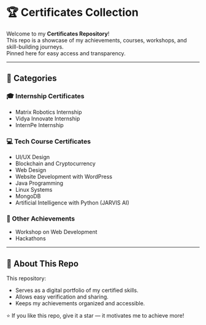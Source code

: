 # 🏆 Certificates Collection

Welcome to my **Certificates Repository**!  
This repo is a showcase of my achievements, courses, workshops, and skill-building journeys.  
Pinned here for easy access and transparency.

---
 
## 📂 Categories

### 🎓 Internship Certificates
- Matrix Robotics Internship  
- Vidya Innovate Internship  
- InternPe Internship  

### 💻 Tech Course Certificates
- UI/UX Design  
- Blockchain and Cryptocurrency  
- Web Design  
- Website Development with WordPress  
- Java Programming  
- Linux Systems  
- MongoDB  
- Artificial Intelligence with Python (JARVIS AI)  

### 🌟 Other Achievements
- Workshop on Web Development  
- Hackathons  

---

## 📌 About This Repo
This repository:  
- Serves as a digital portfolio of my certified skills.  
- Allows easy verification and sharing.  
- Keeps my achievements organized and accessible.  

⭐ If you like this repo, give it a star — it motivates me to achieve more!
